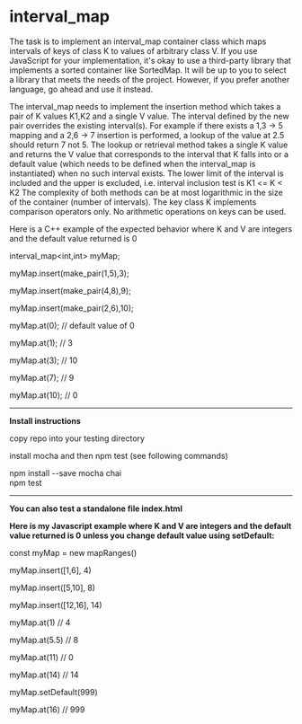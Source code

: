 # interval_map

The task is to implement an interval_map container class which maps intervals of keys of class K to values of arbitrary class V. If you use JavaScript for your implementation, it's okay to use a third-party library that implements a sorted container like SortedMap. It will be up to you to select a library that meets the needs of the project. However, if you prefer another language, go ahead and use it instead.

The interval_map needs to implement the insertion method which takes a pair of K values K1,K2 and a single V value. The interval defined by the new pair overrides the existing interval(s). For example if there exists a 1,3 → 5 mapping and a 2,6 → 7 insertion is performed, a lookup of the value at 2.5 should return 7 not 5.
The lookup or retrieval method takes a single K value and returns the V value that corresponds to the interval that K falls into or a default value (which needs to be defined when the interval_map is instantiated) when no such interval exists. The lower limit of the interval is included and the upper is excluded, i.e. interval inclusion test is K1 <= K < K2
The complexity of both methods can be at most logarithmic in the size of the container (number of intervals).
The key class K implements comparison operators only. No arithmetic operations on keys can be used.


Here is a C++ example of the expected behavior where K and V are integers and the default value returned is 0

interval_map<int,int> myMap;

myMap.insert(make_pair(1,5),3);

myMap.insert(make_pair(4,8),9);

myMap.insert(make_pair(2,6),10);


myMap.at(0); // default value of 0

myMap.at(1); // 3

myMap.at(3); // 10

myMap.at(7); // 9

myMap.at(10); // 0

-----------------------------------------------------------------------------------------------------------

<b>Install instructions</b>

copy repo into your testing directory

install mocha and then npm test (see following commands)
  
npm install --save mocha chai<br>
npm test
  
-------------------------------------------------------------------------------------------------------------

<b>You can also test a standalone file index.html</b>

<b>Here is my Javascript example where K and V are integers and the default value returned is 0 unless you change default value using setDefault:</b>

const myMap = new mapRanges()

myMap.insert([1,6], 4)

myMap.insert([5,10], 8)

myMap.insert([12,16], 14)



myMap.at(1)  // 4

myMap.at(5.5) // 8

myMap.at(11) // 0

myMap.at(14) // 14



myMap.setDefault(999) 

myMap.at(16) // 999

